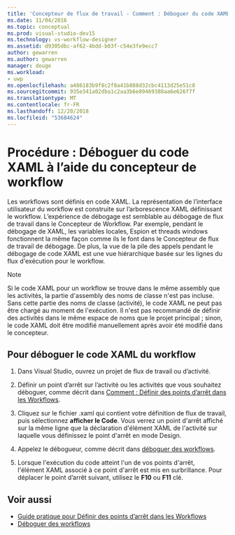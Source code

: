 ```yaml
---
title: 'Concepteur de flux de travail - Comment : Déboguer du code XAML à l’aide du concepteur de workflow'
ms.date: 11/04/2016
ms.topic: conceptual
ms.prod: visual-studio-dev15
ms.technology: vs-workflow-designer
ms.assetid: d9305dbc-af62-4bdd-b03f-c54e3fe9ecc7
author: gewarren
ms.author: gewarren
manager: douge
ms.workload:
- uwp
ms.openlocfilehash: a486183b9f8c2f8a41b888d32cbc4113d25e51c8
ms.sourcegitcommit: 935e341a02dba1c2aa3b6e89469388aa6e626f7f
ms.translationtype: MT
ms.contentlocale: fr-FR
ms.lasthandoff: 12/20/2018
ms.locfileid: "53684624"
---
```

# <a name="how-to-debug-xaml-with-the-workflow-designer"></a>Procédure : Déboguer du code XAML à l’aide du concepteur de workflow

Les workflows sont définis en code XAML. La représentation de l’interface utilisateur du workflow est construite sur l’arborescence XAML définissant le workflow. L’expérience de débogage est semblable au débogage de flux de travail dans le Concepteur de Workflow. Par exemple, pendant le débogage de XAML, les variables locales, Espion et threads windows fonctionnent la même façon comme ils le font dans le Concepteur de flux de travail de débogage. De plus, la vue de la pile des appels pendant le débogage de code XAML est une vue hiérarchique basée sur les lignes du flux d'exécution pour le workflow.

> [!NOTE]
> Si le code XAML pour un workflow se trouve dans le même assembly que les activités, la partie d'assembly des noms de classe n'est pas incluse. Sans cette partie des noms de classe (activité), le code XAML ne peut pas être chargé au moment de l'exécution. Il n'est pas recommandé de définir des activités dans le même espace de noms que le projet principal ; sinon, le code XAML doit être modifié manuellement après avoir été modifié dans le concepteur.

## <a name="to-debug-workflow-xaml"></a>Pour déboguer le code XAML du workflow

1.  Dans Visual Studio, ouvrez un projet de flux de travail ou d’activité.

2.  Définir un point d’arrêt sur l’activité ou les activités que vous souhaitez déboguer, comme décrit dans [Comment : Définir des points d’arrêt dans les Workflows](../workflow-designer/how-to-set-breakpoints-in-workflows.md).

3.  Cliquez sur le fichier .xaml qui contient votre définition de flux de travail, puis sélectionnez **afficher le Code**. Vous verrez un point d'arrêt affiché sur la même ligne que la déclaration d'élément XAML de l'activité sur laquelle vous définissez le point d'arrêt en mode Design.

4.  Appelez le débogueur, comme décrit dans [déboguer des workflows](debugging-workflows-with-the-workflow-designer.md).

5.  Lorsque l'exécution du code atteint l'un de vos points d'arrêt, l'élément XAML associé à ce point d'arrêt est mis en surbrillance. Pour déplacer le point d’arrêt suivant, utilisez le **F10** ou **F11** clé.

## <a name="see-also"></a>Voir aussi

- [Guide pratique pour Définir des points d’arrêt dans les Workflows](../workflow-designer/how-to-set-breakpoints-in-workflows.md)
- [Déboguer des workflows](debugging-workflows-with-the-workflow-designer.md)